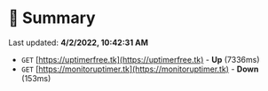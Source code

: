 # 📖 Summary
Last updated: **4/2/2022, 10:42:31 AM**

- `GET` [https://uptimerfree.tk](https://uptimerfree.tk) - **Up** (7336ms)
- `GET` [https://monitoruptimer.tk](https://monitoruptimer.tk) - **Down** (153ms)
